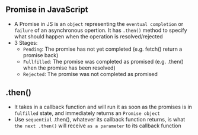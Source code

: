 ## Promise in JavaScript
- A Promise in JS is an `object` representing the `eventual completion` or `failure` of an asynchronous opertion. It has `.then()` method to specify what should happen when the operation is resolved/rejected
- 3 Stages:
    - `Pending`: The promise has not yet completed (e.g. fetch() return a promise back)
    - `Fullfilled`: The promise was completed as promised (e.g. .then() when the promise has been resolved)
    - `Rejected`: The promise was not completed as promised

## .then()
- It takes in a callback function and will run it as soon as the promises is in  `fulfilled` state, and immediately returns an `Promise object`
- Use `sequential` .then(), whatever its callback function returns, is what `the next .then()` will receive `as a parameter` to its callback function